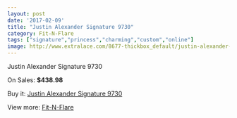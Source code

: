 ```yaml
---
layout: post
date: '2017-02-09'
title: "Justin Alexander Signature 9730"
category: Fit-N-Flare
tags: ["signature","princess","charming","custom","online"]
image: http://www.extralace.com/8677-thickbox_default/justin-alexander-signature-9730.jpg
---
```

Justin Alexander Signature 9730

On Sales: **$438.98**
<a href="https://www.extralace.com/fit-n-flare/4124-justin-alexander-signature-9730.html"><amp-img layout="responsive" width="600" height="600" src="//www.extralace.com/8677-thickbox_default/justin-alexander-signature-9730.jpg" alt="Justin Alexander Signature 9730 0" /></a>
<a href="https://www.extralace.com/fit-n-flare/4124-justin-alexander-signature-9730.html"><amp-img layout="responsive" width="600" height="600" src="//www.extralace.com/8678-thickbox_default/justin-alexander-signature-9730.jpg" alt="Justin Alexander Signature 9730 1" /></a>
<a href="https://www.extralace.com/fit-n-flare/4124-justin-alexander-signature-9730.html"><amp-img layout="responsive" width="600" height="600" src="//www.extralace.com/8679-thickbox_default/justin-alexander-signature-9730.jpg" alt="Justin Alexander Signature 9730 2" /></a>
<a href="https://www.extralace.com/fit-n-flare/4124-justin-alexander-signature-9730.html"><amp-img layout="responsive" width="600" height="600" src="//www.extralace.com/8680-thickbox_default/justin-alexander-signature-9730.jpg" alt="Justin Alexander Signature 9730 3" /></a>
<a href="https://www.extralace.com/fit-n-flare/4124-justin-alexander-signature-9730.html"><amp-img layout="responsive" width="600" height="600" src="//www.extralace.com/8681-thickbox_default/justin-alexander-signature-9730.jpg" alt="Justin Alexander Signature 9730 4" /></a>
<a href="https://www.extralace.com/fit-n-flare/4124-justin-alexander-signature-9730.html"><amp-img layout="responsive" width="600" height="600" src="//www.extralace.com/8682-thickbox_default/justin-alexander-signature-9730.jpg" alt="Justin Alexander Signature 9730 5" /></a>

Buy it: [Justin Alexander Signature 9730](https://www.extralace.com/fit-n-flare/4124-justin-alexander-signature-9730.html "Justin Alexander Signature 9730")

View more: [Fit-N-Flare](https://www.extralace.com/4-fit-n-flare "Fit-N-Flare")